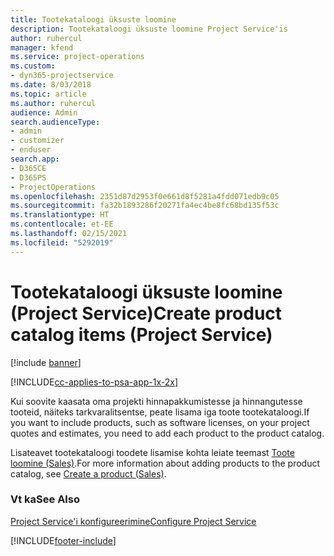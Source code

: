 ```yaml
---
title: Tootekataloogi üksuste loomine
description: Tootekataloogi üksuste loomine Project Service'is
author: ruhercul
manager: kfend
ms.service: project-operations
ms.custom:
- dyn365-projectservice
ms.date: 8/03/2018
ms.topic: article
ms.author: ruhercul
audience: Admin
search.audienceType:
- admin
- customizer
- enduser
search.app:
- D365CE
- D365PS
- ProjectOperations
ms.openlocfilehash: 2351d87d2953f0e661d8f5281a4fdd071edb9c05
ms.sourcegitcommit: fa32b1893286f20271fa4ec4be8fc68bd135f53c
ms.translationtype: HT
ms.contentlocale: et-EE
ms.lasthandoff: 02/15/2021
ms.locfileid: "5292019"
---
```

# <a name="create-product-catalog-items-project-service"></a><span data-ttu-id="3e1a4-103">Tootekataloogi üksuste loomine (Project Service)</span><span class="sxs-lookup"><span data-stu-id="3e1a4-103">Create product catalog items (Project Service)</span></span>

[!include [banner](../includes/psa-now-project-operations.md)]

[!INCLUDE[cc-applies-to-psa-app-1x-2x](../includes/cc-applies-to-psa-app-1x-2x.md)]

<span data-ttu-id="3e1a4-104">Kui soovite kaasata oma projekti hinnapakkumistesse ja hinnangutesse tooteid, näiteks tarkvaralitsentse, peate lisama iga toote tootekataloogi.</span><span class="sxs-lookup"><span data-stu-id="3e1a4-104">If you want to include products, such as software licenses, on your project quotes and estimates, you need to add each product to the product catalog.</span></span>  
  
 <span data-ttu-id="3e1a4-105">Lisateavet tootekataloogi toodete lisamise kohta leiate teemast [Toote loomine (Sales)](https://docs.microsoft.com/dynamics365/sales-enterprise/create-product-sales).</span><span class="sxs-lookup"><span data-stu-id="3e1a4-105">For more information about adding products to the product catalog, see [Create a product (Sales)](https://docs.microsoft.com/dynamics365/sales-enterprise/create-product-sales).</span></span>  
  
### <a name="see-also"></a><span data-ttu-id="3e1a4-106">Vt ka</span><span class="sxs-lookup"><span data-stu-id="3e1a4-106">See Also</span></span>  
 [<span data-ttu-id="3e1a4-107">Project Service'i konfigureerimine</span><span class="sxs-lookup"><span data-stu-id="3e1a4-107">Configure Project Service</span></span>](../psa/configure.md)


[!INCLUDE[footer-include](../includes/footer-banner.md)]
